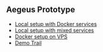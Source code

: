 
## Aegeus Prototype

* [Local setup with Docker services ](setup/Setup-All-Docker.md)
* [Local setup with mixed services](setup/Setup-Mixed-Docker.md)
* [Docker setup on VPS](setup/Setup-VPS-Docker.md)
* [Demo Trail](trail/index.md)
